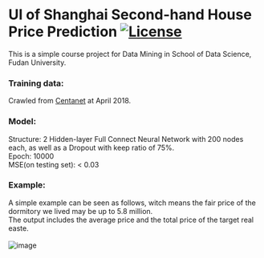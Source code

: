 # UI of Shanghai Second-hand House Price Prediction [![License](https://img.shields.io/badge/license-MIT-blue.svg)](./LICENSE.md)
This is a simple course project for Data Mining in School of Data Science, Fudan University.</br>

### Training data:
Crawled from [Centanet](http://sh.centanet.com/) at April 2018.</br>

### Model:
Structure: 2 Hidden-layer Full Connect Neural Network with 200 nodes each, as well as a Dropout with keep ratio of 75%.</br> 
Epoch: 10000</br>
MSE(on testing set): < 0.03

### Example:
A simple example can be seen as follows, witch means the fair price of the dormitory we lived may be up to 5.8 million.</br> 
The output includes the average price and the total price of the target real easte.</br>
</br>
![image](https://github.com/Coalin/User-Interface-of-Shanghai-Second-hand-House-Price-Prediction/blob/master/Images/Example.jpg)
